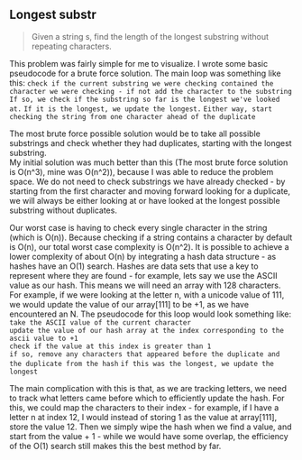 ## Longest substr
  
> Given a string s, find the length of the longest substring without repeating characters.
  
    
This problem was fairly simple for me to visualize. I wrote some basic pseudocode for a brute force solution. The main loop was something like this:
    `check if the current substring we were checking contained the character we were checking - if not add the character to the substring` 
    `If so, we check if the substring so far is the longest we've looked at.`
    `If it is the longest, we update the longest.`
    `Either way, start checking the string from one character ahead of the duplicate`

The most brute force possible solution would be to take all possible substrings and check whether they had duplicates, starting with the longest substring.  
My initial solution was much better than this (The most brute force solution is O(n^3), mine was O(n^2)), because I was able to reduce the problem space.
We do not need to check substrings we have already checked - by starting from the first character and moving forward looking for a duplicate, we will always
be either looking at or have looked at the longest possible substring without duplicates.  
  
  
Our worst case is having to check every single character in the string (which is O(n)). Because checking if a string contains a character by default is O(n), our
total worst case complexity is O(n^2). It is possible to achieve a lower complexity of about O(n) by integrating a hash data structure - as hashes have an O(1) search.
Hashes are data sets that use a key to represent where they are found - for example, lets say we use the ASCII value as our hash. This means we will need an array with 128 characters.
For example, if we were looking at the letter n, with a unicode value of 111, we would update the value of our array[111] to be +1, as we have encountered an N.
The pseudocode for this loop would look something like:  
    `take the ASCII value of the current character`  
    `update the value of our hash array at the index corresponding to the ascii value to +1`  
    `check if the value at this index is greater than 1`  
    `if so, remove any characters that appeared before the duplicate and the duplicate from the hash`
    `if this was the longest, we update the longest`

The main complication with this is that, as we are tracking letters, we need to track what letters came before which to efficiently update the hash. For this, we could map the characters to their index - 
for example, if I have a letter n at index 12, I would instead of storing 1 as the value at array[111], store the value 12. Then we simply wipe the hash when we find a value, and start from the value + 1 - while we 
would have some overlap, the efficiency of the O(1) search still makes this the best method by far.